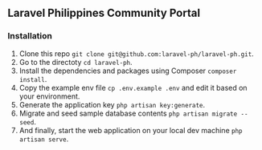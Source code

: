 ## Laravel Philippines Community Portal

### Installation

1. Clone this repo ```git clone git@github.com:laravel-ph/laravel-ph.git```.
2. Go to the directoty ```cd laravel-ph```.
3. Install the dependencies and packages using Composer ```composer install```.
4. Copy the example env file ```cp .env.example .env``` and edit it based on your environment.
5. Generate the application key ```php artisan key:generate```.
6. Migrate and seed sample database contents ```php artisan migrate --seed```.
7. And finally, start the web application on your local dev machine ```php artisan serve```.
